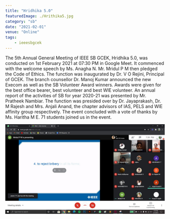 ```yaml
---
title: "Hridhika 5.0"
featuredImage: ./Hrithika5.jpg
category: "sb"
date: "2021-02-01"
venue: "Online"
tags:
    - ieeesbgcek
---
```


The 5th Annual General Meeting of IEEE SB GCEK, Hridhika 5.0, was conducted on 1st February 2021 at 07:30 PM in Google Meet.
It commenced with the welcome speech by Ms. Anagha N. Mr. Mridul P M then pledged the Code of Ethics.
The function was inaugurated by Dr. V O Rejini, Principal of GCEK. 
The branch counsellor Dr. Manoj Kumar announced the new Execom as well as the SB Volunteer Award winners. Awards were given for the best office bearer, best volunteer and best WIE volunteer. 
An annual report of the activities of SB for year 2020-21 was presented by 
Mr. Pratheek Nambiar. 
The function was presided over by Dr. Jayaprakash, Dr. M Rajesh and Mrs. Anjali Anand, the chapter advisors of IAS, PELS and WIE affinity group respectively.
The event concluded with a vote of thanks by Ms. Haritha M E. 
71 students joined us in the event.


![Hrithika 5.0](./Hrithika52.jpg)

